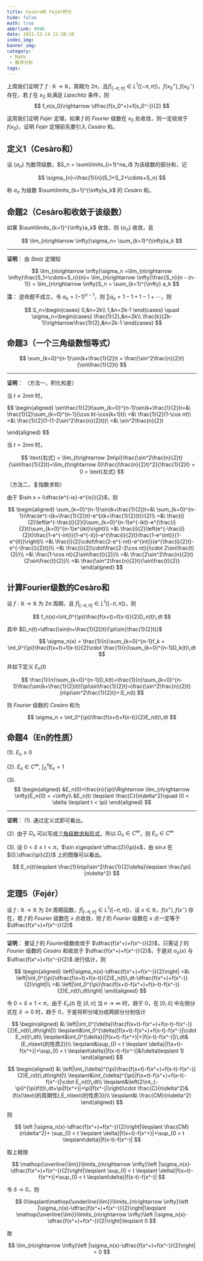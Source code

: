 ```yaml
---
title: Cesàro和 Fejér积分
hide: false
math: true
abbrlink: 9996
date: 2021-12-14 21:30:26
index_img:
banner_img:
category:
 - Math
 - 数学分析
tags:
---
```


上周我们证明了 $f:\mathbb R\rightarrow \mathbb R$，周期为 $2\pi$，且$f\biggl|_{[-\pi,\pi]}\in L^1([-\pi,\pi])$，$f(x_0^+),f(x_0^-)$ 存在，若 $f$ 在 $x_0$ 处满足 $Lipschitz$ 条件，则 
$$
f_n(x_0)\rightarrow \dfrac{f(x_0^+)+f(x_0^-)}{2}
$$

这周我们证明 $Fejér$ 定理，如果 $f$ 的 $Fourier$ 级数在 $x_0$ 处收敛，则一定收敛于 $f(x_0)$，证明 $Fejér$ 定理前先要引入 $Cesàro$ 和。

## 定义1（Cesàro和）

设 $\{a_n\}$ 为数项级数，$S_n = \sum\limits_{i=1}^na_i$ 为该级数的部分和，记

$$
\sigma_{n}=\frac{1}{n}(S_1+S_2+\cdots+S_n)
$$

称 $\sigma_n$ 为级数 $\sum\limits_{k=1}^{\infty}a_k$ 的 $Cesàro$ 和。

## 命题2（Cesàro和收敛于该级数）

如果 $\sum\limits_{k=1}^{\infty}a_k$ 收敛，则 $\{\sigma_n\}$ 收敛，且

$$
\lim_{n\rightarrow \infty}\sigma_n= \sum_{k=1}^{\infty}a_k
$$

---

**证明**： 由 $Stolz$ 定理知

$$
\lim_{n\rightarrow \infty}\sigma_n =\lim_{n\rightarrow \infty}\frac{S_1+\cdots+S_n}{n}= \lim_{n\rightarrow \infty}\frac{S_n}{n - (n-1)} = \lim_{n\rightarrow \infty}S_n = \sum_{k=1}^{\infty} a_k
$$

**注**： 逆命题不成立，令 $a_n = (-1)^{n-1}$，则 $\sum a_n = 1-1+1-1+\cdots$，则

$$
S_n=\begin{cases}
0,&n=2k\\
1,&n=2k-1
\end{cases}
\quad \sigma_n=\begin{cases}
\frac{1}{2},&n=2k\\
\frac{k}{2k-1}\rightarrow\frac{1}{2},&n=2k-1
\end{cases}
$$

## 命题3（一个三角级数恒等式）

$$
\sum_{k=0}^{n-1}\sin(k+\frac{1}{2})t = \frac{\sin^2\frac{n}{2}t}{\sin\frac{1}{2}t}
$$

---

**证明**： （方法一，积化和差）

当 $t\neq 2m\pi$ 时，

$$
\begin{aligned}
\sin\frac{1}{2}t\sum_{k=0}^{n-1}\sin(k+\frac{1}{2})t=&\ \frac{1}{2}\sum_{k=0}^{n-1}(\cos kt-\cos(k+1)t)\\
=&\ \frac{1}{2}(1-\cos nt)\\
=&\ \frac{1}{2}(1-(1-2\sin^2\frac{n}{2}t))\\
=&\ \sin^2\frac{n}{2}t

\end{aligned}
$$

当 $t = 2m\pi$ 时，

$$
\text{右式} = \lim_{t\rightarrow 2m\pi}\frac{\sin^2\frac{n}{2}t}{\sin\frac{1}{2}t}=\lim_{t\rightarrow 0}\frac{(\frac{n}{2}t)^2}{\frac{1}{2}t} = 0 = \text{左式}
$$

（方法二，复指数求和）

由于 $\sin x = i\dfrac{e^{-ix}-e^{ix}}{2}$，则

$$
\begin{aligned}
\sum_{k=0}^{n-1}\sin(k+\frac{1}{2})t=&\ \sum_{k=0}^{n-1}i\frac{e^{-i(k+\frac{1}{2})t}-e^{i(k+\frac{1}{2})t}}{2}\\
=&\ \frac{i}{2}\left(e^{-\frac{i}{2}t}\sum_{k=0}^{n-1}e^{-ikt}-e^{\frac{i}{2}t}\sum_{k=0}^{n-1}e^{ikt}\right)\\
=&\ \frac{i}{2}\left(e^{-\frac{i}{2}t}\frac{1-e^{-int}}{1-e^{-it}}-e^{\frac{i}{2}t}\frac{1-e^{int}}{1-e^{it}}\right)\\
=&\ \frac{i}{2}\cdot\frac{2-e^{-int}-e^{int}}{e^{\frac{i}{2}t}-e^{-\frac{i}{2}t}}\\
=&\ \frac{i}{2}\cdot\frac{2-2\cos nt}{i\cdot 2\sin\frac{t}{2}}\\
=&\ \frac{1-\cos nt}{2\sin\frac{t}{2}}\\
=&\ \frac{2\sin^2\frac{n}{2}t}{2\sin\frac{t}{2}}\\
=&\ \frac{\sin^2\frac{n}{2}t}{\sin\frac{t}{2}}
\end{aligned}
$$

## 计算Fourier级数的Cesàro和

设 $f:\mathbb R\rightarrow \mathbb R$ 为 $2\pi$ 周期，且 $f\biggl|_{[-\pi,\pi]}\in L^1([-\pi,\pi])$，则

$$
f_n(x)=\int_0^{\pi}\frac{f(x+t)+f(x-t)}{2}D_n(t)\,dt
$$

其中 $D_n(t)=\dfrac{\sin(n+\frac{1}{2})t}{\pi\sin(\frac{1}{2}t)}$

$$
\sigma_n(x) = \frac{1}{n}\sum_{k=0}^{n-1}f_k = \int_0^{\pi}\frac{f(x+t)+f(x-t)}{2}\cdot \frac{1}{n}\sum_{k=0}^{n-1}D_k(t)\,dt
$$

并如下定义 $E_n(t)$

$$
\frac{1}{n}\sum_{k=0}^{n-1}D_k(t)=\frac{1}{n}\sum_{k=0}^{n-1}\frac{\sin(k+\frac{1}{2})t}{\pi\sin\frac{1}{2}t}=\frac{\sin^2\frac{n}{2}t}{n\pi\sin^2\frac{1}{2}t}=:E_n(t)
$$

则 $Fourier$ 级数的 $Cesàro$ 和为

$$
\sigma_n = \int_0^{\pi}\frac{f(x+t)+f(x-t)}{2}E_n(t)\,dt
$$

## 命题4（En的性质）

(1). $E_n\geqslant 0$

(2). $E_n\in C^{\infty}$, $\int_0^{\pi}E_n = 1$

(3). 
$$
\begin{aligned}
&E_n(0)=\frac{n}{\pi}\Rightarrow \lim_{n\rightarrow \infty}E_n(0) = +\infty\\
&E_n(t) \leqslant \frac{C}{n\delta^2}\quad (0 < \delta \leqslant t < \pi)
\end{aligned}
$$

---

**证明**： (1). 通过定义式即可看出。

(2). 由于 $D_n$ 可以写成[三角级数求和形式](/posts/41316/#命题4一个三角求和恒等式)，所以 $D_n\in C^{\infty}$，则 $E_n\in C^{\infty}$

(3). 设 $0 < \delta\leqslant t < \pi$，$\sin x\geqslant \dfrac{2}{\pi}x$，由 $\sin x$ 在 $[0,\dfrac{\pi}{2}]$ 上的图像可以看出。

$$
E_n(t)\leqslant \frac{1}{n\pi\sin^2\frac{1}{2}\delta}\leqslant \frac{\pi}{n\delta^2}
$$

## 定理5（Fejér）

设 $f:\mathbb R\rightarrow \mathbb R$ 为 $2\pi$ 周期函数，$f\biggl|_{[-\pi,\pi]}\in L^1([-\pi,\pi])$，设 $x\in\mathbb R$，$f(x^+),f(x^-)$ 存在，若 $f$ 的 $Fourier$ 级数在 $x$ 点收敛，则 $f$ 的 $Fourier$ 级数在 $x$ 点一定等于 $\dfrac{f(x^+)+f(x^-)}{2}$

---

**证明**： 要证 $f$ 的 $Fourier$级数收敛于 $\dfrac{f(x^+)+f(x^-)}{2}$，只需证 $f$ 的 $Fourier$ 级数的 $Cesàro$ 和收敛于 $\dfrac{f(x^+)+f(x^-)}{2}$，于是对 $\sigma_n(x)$ 与 $\dfrac{f(x^+)+f(x^-)}{2}$ 进行估计，则

$$
\begin{aligned}
\left|\sigma_n(x)-\dfrac{f(x^+)+f(x^-)}{2}\right| =&\ \left|\int_0^{\pi}\dfrac{f(x+t)+f(x-t)}{2}E_n(t)\,dt-\dfrac{f(x^+)+f(x^-)}{2}\right|\\
=&\ \left|\int_0^{\pi}\frac{f(x+t)-f(x^+)+f(x-t)-f(x^-)}{2}E_n(t)\,dt\right|
\end{aligned}
$$

令 $0 < \delta \leqslant 1 < \pi$，由于 $E_n(t)$ 在 $[\delta, \pi]$ 当 $n\rightarrow \infty$ 时，趋于 $0$，在 $[0,\delta]$ 中左侧分式在 $\delta\rightarrow 0$ 时，趋于 $0$，于是将积分域分成两部分分别估计

$$
\begin{aligned}
&\ \left|\int_0^{\delta}\frac{f(x+t)-f(x^+)+f(x-t)-f(x^-)}{2}E_n(t)\,dt\right|\\
\leqslant&\int_0^{\delta}|f(x+t)-f(x^+)+f(x-t)-f(x^-)|\cdot E_n(t)\,dt\\
\leqslant&\int_0^{\delta}(|f(x+t)-f(x^+)|+|f(x-t)-f(x^-)|)\,dt&(E_n\text{的性质2})\\
\leqslant&\sup_{0 < t \leqslant \delta}|f(x+t)-f(x^+)|+\sup_{0 < t \leqslant\delta}|f(x-t)-f(x^-)|&(\delta\leqslant 1)
\end{aligned}
$$

$$
\begin{aligned}
&\ \left|\int_{\delta}^{\pi}\frac{f(x+t)-f(x^+)+f(x-t)-f(x^-)}{2}E_n(t)\,dt\right|\\
\leqslant&\int_{\delta}^{\pi}|f(x+t)-f(x^+)+f(x-t)-f(x^-)|\cdot E_n(t)\,dt\\
\leqslant&\left(2\int_{-\pi}^{\pi}f(t)\,dt+\pi|f(x^+)|+\pi|f(x^-)|\right)\cdot \frac{C}{n\delta^2}&(f(x)\text{的周期性},E_n\text{的性质3})\\
\leqslant&\ \frac{CM}{n\delta^2}
\end{aligned}
$$

则

$$
\left |\sigma_n(x)-\dfrac{f(x^+)+f(x^-)}{2}\right|\leqslant \frac{CM}{n\delta^2}+ \sup_{0 < t \leqslant \delta}|f(x+t)-f(x^+)|+\sup_{0 < t \leqslant\delta}|f(x-t)-f(x^-)|
$$

取上极限

$$
\mathop{\overline{\lim}}\limits_{n\rightarrow \infty}\left |\sigma_n(x)-\dfrac{f(x^+)+f(x^-)}{2}\right|\leqslant \sup_{0 < t \leqslant \delta}|f(x+t)-f(x^+)|+\sup_{0 < t \leqslant\delta}|f(x-t)-f(x^-)|
$$

令 $\delta\rightarrow 0$，则

$$
0\leqslant\mathop{\underline{\lim}}\limits_{n\rightarrow \infty}\left |\sigma_n(x)-\dfrac{f(x^+)+f(x^-)}{2}\right|\leqslant \mathop{\overline{\lim}}\limits_{n\rightarrow \infty}\left |\sigma_n(x)-\dfrac{f(x^+)+f(x^-)}{2}\right|\leqslant 0
$$

故 

$$
\lim_{n\rightarrow \infty}\left |\sigma_n(x)-\dfrac{f(x^+)+f(x^-)}{2}\right| = 0
$$
